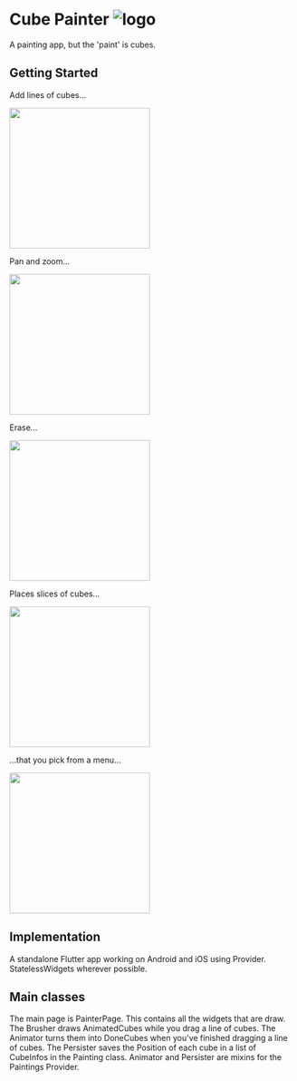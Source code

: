 # Cube Painter ![logo](https://github.com/paulsump/cube_painter/blob/98a52da01cb1108a178e1a22b418b98a05f2c382/android/app/src/main/res/mipmap-hdpi/ic_launcher.png)

A painting app, but the 'paint' is cubes.


## Getting Started

Add lines of cubes...

<img src="https://github.com/paulsump/cube_painter/blob/2049ca6da2a6231c3e980608b48249efaccac9b0/images/oneFinger.png" width="248">

Pan and zoom...

<img src="https://github.com/paulsump/cube_painter/blob/2049ca6da2a6231c3e980608b48249efaccac9b0/images/twoFinger.png" width="248">

Erase...

<img src="https://github.com/paulsump/cube_painter/blob/2049ca6da2a6231c3e980608b48249efaccac9b0/images/eraseLine.png" width="248">

Places slices of cubes...

<img src="https://github.com/paulsump/cube_painter/blob/2049ca6da2a6231c3e980608b48249efaccac9b0/images/placeSlice.png" width="248">

...that you pick from a menu...

<img src="https://github.com/paulsump/cube_painter/blob/2049ca6da2a6231c3e980608b48249efaccac9b0/images/slicesMenu.png" width="248">

## Implementation
A standalone Flutter app working on Android and iOS using Provider.  StatelessWidgets wherever possible.

## Main classes

The main page is PainterPage. This contains all the widgets that are draw. The Brusher draws
AnimatedCubes while you drag a line of cubes. The Animator turns them into DoneCubes when you've
finished dragging a line of cubes. The Persister saves the Position of each cube in a list of
CubeInfos in the Painting class. Animator and Persister are mixins for the Paintings Provider.


